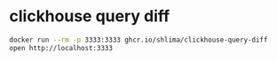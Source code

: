 # clickhouse query diff

```bash
docker run --rm -p 3333:3333 ghcr.io/shlima/clickhouse-query-diff
open http://localhost:3333
```
